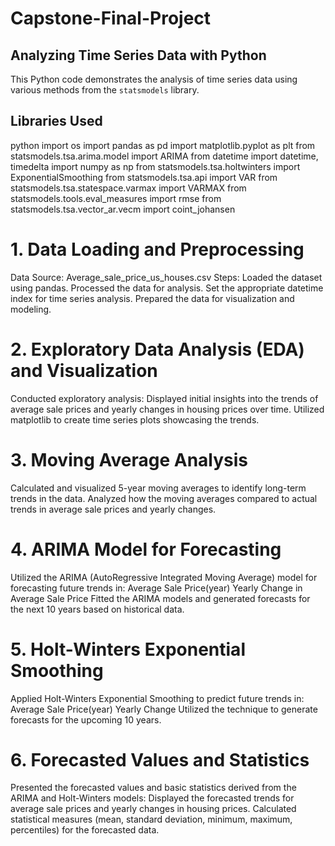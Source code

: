 # Capstone-Final-Project
## Analyzing Time Series Data with Python

This Python code demonstrates the analysis of time series data using various methods from the `statsmodels` library.

## Libraries Used

python
import os
import pandas as pd
import matplotlib.pyplot as plt
from statsmodels.tsa.arima.model import ARIMA
from datetime import datetime, timedelta
import numpy as np
from statsmodels.tsa.holtwinters import ExponentialSmoothing
from statsmodels.tsa.api import VAR
from statsmodels.tsa.statespace.varmax import VARMAX
from statsmodels.tools.eval_measures import rmse
from statsmodels.tsa.vector_ar.vecm import coint_johansen
# 1. Data Loading and Preprocessing
Data Source: Average_sale_price_us_houses.csv
Steps:
Loaded the dataset using pandas.
Processed the data for analysis.
Set the appropriate datetime index for time series analysis.
Prepared the data for visualization and modeling.
# 2. Exploratory Data Analysis (EDA) and Visualization
Conducted exploratory analysis:
Displayed initial insights into the trends of average sale prices and yearly changes in housing prices over time.
Utilized matplotlib to create time series plots showcasing the trends.
# 3. Moving Average Analysis
Calculated and visualized 5-year moving averages to identify long-term trends in the data.
Analyzed how the moving averages compared to actual trends in average sale prices and yearly changes.
# 4. ARIMA Model for Forecasting
Utilized the ARIMA (AutoRegressive Integrated Moving Average) model for forecasting future trends in:
Average Sale Price(year)
Yearly Change in Average Sale Price
Fitted the ARIMA models and generated forecasts for the next 10 years based on historical data.
# 5. Holt-Winters Exponential Smoothing
Applied Holt-Winters Exponential Smoothing to predict future trends in:
Average Sale Price(year)
Yearly Change
Utilized the technique to generate forecasts for the upcoming 10 years.
# 6. Forecasted Values and Statistics
Presented the forecasted values and basic statistics derived from the ARIMA and Holt-Winters models:
Displayed the forecasted trends for average sale prices and yearly changes in housing prices.
Calculated statistical measures (mean, standard deviation, minimum, maximum, percentiles) for the forecasted data.